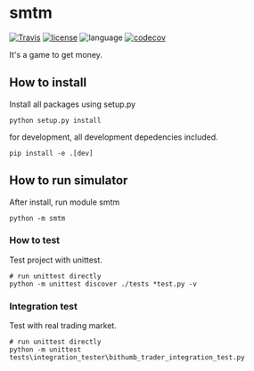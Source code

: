 # smtm
[![Travis](https://travis-ci.org/msaltnet/smtm.svg?branch=master&style=flat-square&colorB=green)](https://travis-ci.org/msaltnet/smtm)
[![license](https://img.shields.io/github/license/msaltnet/smtm.svg?style=flat-square)](https://github.com/msaltnet/smtm/blob/master/LICENSE)
![language](https://img.shields.io/github/languages/top/msaltnet/smtm.svg?style=flat-square&colorB=green)
[![codecov](https://codecov.io/gh/msaltnet/smtm/branch/master/graph/badge.svg?token=USXTX7MG70)](https://codecov.io/gh/msaltnet/smtm)

It's a game to get money.

## How to install
Install all packages using setup.py

```
python setup.py install
```

for development, all development depedencies included.

```
pip install -e .[dev]
```

## How to run simulator
After install, run module smtm

```
python -m smtm
```

### How to test
Test project with unittest.

```
# run unittest directly
python -m unittest discover ./tests *test.py -v
```

### Integration test
Test with real trading market.

```
# run unittest directly
python -m unittest tests\integration_tester\bithumb_trader_integration_test.py
```
